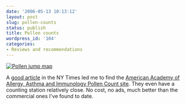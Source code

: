 ```yaml
---
date: '2006-05-13 10:13:12'
layout: post
slug: pollen-counts
status: publish
title: Pollen counts
wordpress_id: '104'
categories:
- Reviews and recommendations
---
```


[![Pollen jump map](http://www.phfactor.net/wp-pics/pollen-map.jpg)](http://www.aaaai.org/nab/index.cfm?p=pollen)

A [good article](http://www.nytimes.com/2006/05/14/fashion/sundaystyles/14allergies.html?pagewanted=all) in the NY Times led me to find the [American Academy of Allergy, Asthma and Immunology Pollen Count site](http://www.aaaai.org/nab/index.cfm?p=pollen). They even have a counting station relatively close. No cost, no ads, much better than the commercial ones I've found to date.
